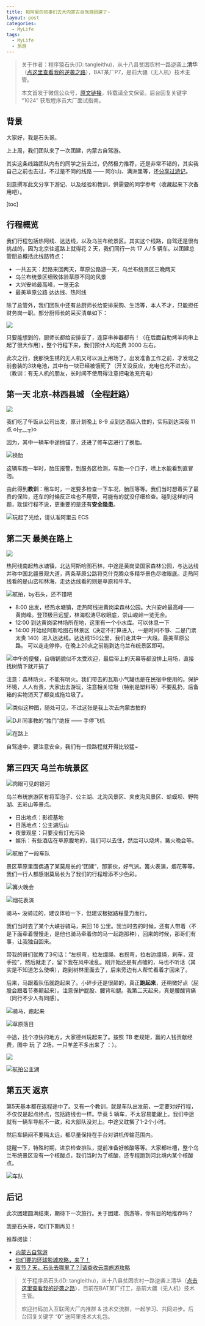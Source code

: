 ```yaml
---
title: 和阿里的同事们去大内蒙古自驾游团建了~
layout: post
categories:
  - MyLife
tags:
  - MyLife
  - 旅游
---
```


> 关于作者：程序猿石头(ID: tangleithu)，从十八县贫困农村一路逆袭上**清华**（[点这里查看我的逆袭之路](https://mp.weixin.qq.com/s/G3i7qWK1MPvJ-BfUxfOycQ)），BAT某厂P7，是前大疆（无人机）技术主管。
>
> 本文首发于微信公众号，[原文链接](https://mp.weixin.qq.com/s?__biz=MzI3OTUzMzcwNw==&mid=2247501553&idx=1&sn=e2426c90f93c7ba4284e6b7061a9dbed&chksm=eb44c715dc334e0328612fb394f53c566f2f956cca89b1431ee763580aacf6e6a4fec0bba9b0&token=136490974&lang=zh_CN#rd)，转载请全文保留。后台回复关键字 “1024” 获取程序员大厂面试指南。 

## 背景 

大家好，我是石头哥。 

上上周，我们团队来了一次团建，内蒙古自驾游。

其实这条线路团队内有的同学之前去过，仍然极力推荐，还是非常不错的，其实我自己之前也去过，不过是不同的线路 —— 阿尔山、满洲里等，还[分享过游记](https://mp.weixin.qq.com/s/RCNQGl-dsFBDCtoqPcgY6g)。 

刻意撰写此文分享下游记、以及经验和教训，供需要的同学参考（收藏起来下次备用吧）。

[toc]

## 行程概览

我们行程包括热阿线、达达线，以及乌兰布统景区。其实这个线路，自驾还是很有挑战的，因为北京往返路上就得花 2 天，我们同行一共 17 人/ 5 辆车。以团建总管朋总概括此线路特点：

- 一共五天：赶路来回两天，草原公路游一天，乌兰布统景区三晚两天
- 乌兰布统景区细致体验草原不同的风景
- 大兴安岭最高峰，一览无余
- 最美草原公路 达达线、热阿线

除了总管外，我们团队中还有总厨师长给安排采购、生活等，本人不才，只能担任财务岗一职。部分厨师长的采买清单如下：

![](/resources/2022-travel-to-neimenggu/b1f96caa-6a9f-4a7b-a90c-5d12331fd4b2.png)

只要能想到的，厨师长都给安排妥了，连穿串神器都有！（在后面自助烤羊肉串上起了很大作用），整个行程下来，我们预计人均花费 3000 左右。

此次之行，我那快生锈的无人机又可以派上用场了。出发准备工作之前，才发现之前套装的3块电池，其中有一块已经被饿死了（开关没反应，充电也充不进去）。（教训：有无人机的朋友，长时间不使用得注意把电池充充电）

## 第一天 北京-林西县城 （全程赶路）

![](/resources/2022-travel-to-neimenggu/217e54ad-6bca-4386-969b-9d3b096dcca8.png)

我们吃了午饭从公司出发，原计划晚上 8-9 点到达酒店入住的，实际到达深夜 11 点 o(╥﹏╥)o 

因为，其中一辆车中途抛锚了，还进了修车店进行了换胎。

![换胎](/resources/2022-travel-to-neimenggu/7a0cf82a-4bb4-4260-ab85-d391ad19de5b.png)

这辆车跑一半时，胎压报警，到服务区检测，车胎一个口子，喷上水能看到直冒泡。

由此得到**教训**：租车时，一定要多检查一下车况，胎压等等。我们当时想着买了最贵的保险，还车的时候反正啥也不用管，可能有的就没仔细检查。碰到这样的问题，耽误行程不说，更重要的是还有**安全隐患**。

![玩起了光绘，请认准阿里云 ECS](/resources/2022-travel-to-neimenggu/06457203-1dc8-498a-aca2-426cd2d3e4c4.png)

## 第二天 最美在路上

![](/resources/2022-travel-to-neimenggu/157daca9-fda6-4a36-9a7f-8610d896e8e9.png)

热阿线南起热水塘镇，北达阿斯哈图石林，中途是黄岗梁国家森林公园，与达达线并称中国北疆景观大道，两条草原公路将克什克腾众多精华景色尽收眼底。走热阿线看的是山峦和林海，走达达线看的则是草原和牛羊。

![航拍，by石头，还不错吧](/resources/2022-travel-to-neimenggu/0b3c8802-c4a1-4517-ab04-da4541db74f9.png)

- 8:00 出发，经热水塘镇，走热阿线进黄岗梁森林公园。大兴安岭最高峰——黄岗峰。登顶极目远望，林海松涛尽收眼底，崇山峻岭一览无余。
- 12:00 到达黄岗梁林场所在地，这里有一个小水库。可以休息一下
- 14:00 开始经阿斯哈图石林景区（决定不打算进入，一是时间不够、二是门票太贵 140）进入达达线。达达线150公里，我们走其中一大段。最美草原公路。 可以走走停停，在晚上20点之前能到达乌兰布统景区即可。

![中午的便餐，自嗨锅貌似不太受欢迎，最后带上的天幕等都没排上用场，直接找树荫下就开搞了](/resources/2022-travel-to-neimenggu/7b2980f3-eec9-48e2-b4cf-b62362790400.png)

注意：森林防火，不能有明火。我们带去的瓦斯小气罐也是在民宿中使用的。保护环境，人人有责，大家出去游玩，注意相关垃圾（特别是塑料等）不要乱扔，后备箱的实物消灭了都变成拖垃圾了。

![类似这种图，随处可见，不过这张是我上次去内蒙古拍的](/resources/2022-travel-to-neimenggu/83bdf903-41d4-4fb9-8776-9887bca518d0.png)

![DJI 同事教的“独门”绝技 —— 手停飞机](/resources/2022-travel-to-neimenggu/872a1995-8c1c-4aaa-bb81-d1e6ed704f62.png)

![在路上](/resources/2022-travel-to-neimenggu/fd6a55b3-5b63-4779-aada-496c35688af6.png)

自驾途中，要注意安全，我们有一段路程就开得比较猛~

## 第三四天 乌兰布统景区

![肉眼可见的银河](/resources/2022-travel-to-neimenggu/cd5bb705-d254-4c33-8bf2-dd480dea27b2.png)

乌兰布统旅游区有将军泡子、公主湖、北沟风景区、夹皮沟风景区、蛤蟆坝、野鸭湖、五彩山等景点。

- 日出地点：影视基地
- 日落地点：公主湖后山
- 夜景观星：只要没有灯光污染
- 娱乐：有些酒店在草原腹地的，我们可以去住，然后可以烧烤，篝火晚会等。



![航拍了一段车队](/resources/2022-travel-to-neimenggu/航拍-车队.gif)

景区草原里面偶遇了某莫局长的“团建”，那家伙，好气派。篝火表演，烟花等等。我们一行人都感谢莫局长为了我们的行程增添不少色彩。

![篝火晚会](/resources/2022-travel-to-neimenggu/c519b4c4-51ce-4e90-8972-fce906e0f884.png)

![烟花表演](/resources/2022-travel-to-neimenggu/81bab4db-a3a6-4b00-9159-7d3bb3bd5d3f.png)

骑马~ 没骑过的，建议体验一下，但建议根据路程量力而行。

我们当时去了某个大峡谷骑马，来回 16 公里。我当时去的时候，还有人带着（不是下面牵着慢慢走，是他也骑马牵着你的马一起跑那种），回来的时候，那哥们有事，让我独自回来。

带我的哥们就教了3句话：“左拐弯，拉左缰绳，右拐弯，拉右边缰绳，刹车，双手拉”，然后就走了，留下我在风中凌乱。刚开始还是有点嘘的，马也不听话（其实是不知道怎么使唤），跑到树林里面去了，后来旁边有人帮忙看着才回来了。

后来，马跟着队伍就跑起来了。小碎步还是很颠的，真正**跑起来**，还稍微好点（屁股会跟着节奏颠起来）。注意保护屁股、腰背和腿。我第二天起来，真是腰酸背痛（同行不少人有同感）。

![骑马，跑起来](/resources/2022-travel-to-neimenggu/c1c549f6-9324-4882-8253-7172ef53914e.png)

![草原落日](/resources/2022-travel-to-neimenggu/6b4b60c0-2beb-4996-9154-f19f977dd179.png)

中途，找个凉快的地方，大家德州玩起来了。按照 TB 老规矩，赢的人钱贡献经费，图中 玩 了 2场，一只羊差不多出来了 ：）。

![](/resources/2022-travel-to-neimenggu/4fa96aaf-2d2a-4d65-82b0-155f01aa53c5.png)


![航拍公主湖](/resources/2022-travel-to-neimenggu/68fdf063-11eb-46fd-96cd-29e8fccfc4c3.png)


## 第五天 返京 

第5天基本都在返程途中了。又有一个教训，就是车队出发前，一定要对好行程，不仅仅是起点终点，包括路线也一样。毕竟 5 辆车，不太容易能跟上。我们中途就有一辆车导航不一致，和大部队没对上。中途又耽搁了1-2个小时。

然后车辆间不要隔太远，都尽量保持在手台对讲机传输范围内。

提醒一下，特殊时期，进京检查排队，提前准备好核酸等等。大家都吐槽，整个乌兰布统景区没有一个核酸点，我们当时为了核酸，还专程跑到河北境内某个核酸点。

![车队](/resources/2022-travel-to-neimenggu/e07251c7-5a5d-4145-bd35-af1370d86d96.png)

## 后记

此次团建圆满结束，期待下一次旅行。关于团建、旅游等，你有目的地推荐吗？

我是石头哥，咱们下期再见！

推荐阅读：

- [内蒙古自驾游](https://mp.weixin.qq.com/s?__biz=MzI3OTUzMzcwNw==&mid=2247483817&idx=1&sn=395e3c8a650abadffe1a1c7e50b31044&chksm=eb47004ddc30895b68e7dee85115c0456e4823693f38d9e08cfff611f211b2dd5eb5233566ef&token=1829319513&lang=zh_CN#rd)
- [你们要的环球影城攻略，来了！](https://mp.weixin.qq.com/s?__biz=MzI3OTUzMzcwNw==&mid=2247496626&idx=1&sn=f71285455b2072080ced06be40e0a9e8&chksm=eb44f256dc337b404b7bda7cabfef4ace182a747397a67d7cb8ef69e86127c5c0bfe9eb1f5d4&token=1829319513&lang=zh_CN#rd)
- [双节 7 天，石头去哪里了？|请查收云南旅游攻略](https://mp.weixin.qq.com/s?__biz=MzI3OTUzMzcwNw==&mid=2247489724&idx=1&sn=bee9795690e80ed88408a9395cb1553e&chksm=eb471958dc30904e865c3889feebc0cb2d55dcb8b6ed11fe1f03cf1aa162632451417c1c80e2&token=1829319513&lang=zh_CN#rd)

> 关于程序员石头(ID: tangleithu)，从十八县贫困农村一路逆袭上清华（[点击这里查看我的逆袭之路](https://mp.weixin.qq.com/s/G3i7qWK1MPvJ-BfUxfOycQ)），目前在BAT某厂打工，是前大疆（无人机）技术主管。
>
> 欢迎扫码加入互联网大厂内推群 & 技术交流群，一起学习、共同进步。后台回复关键字 “**0**” 送阿里技术大礼包。
